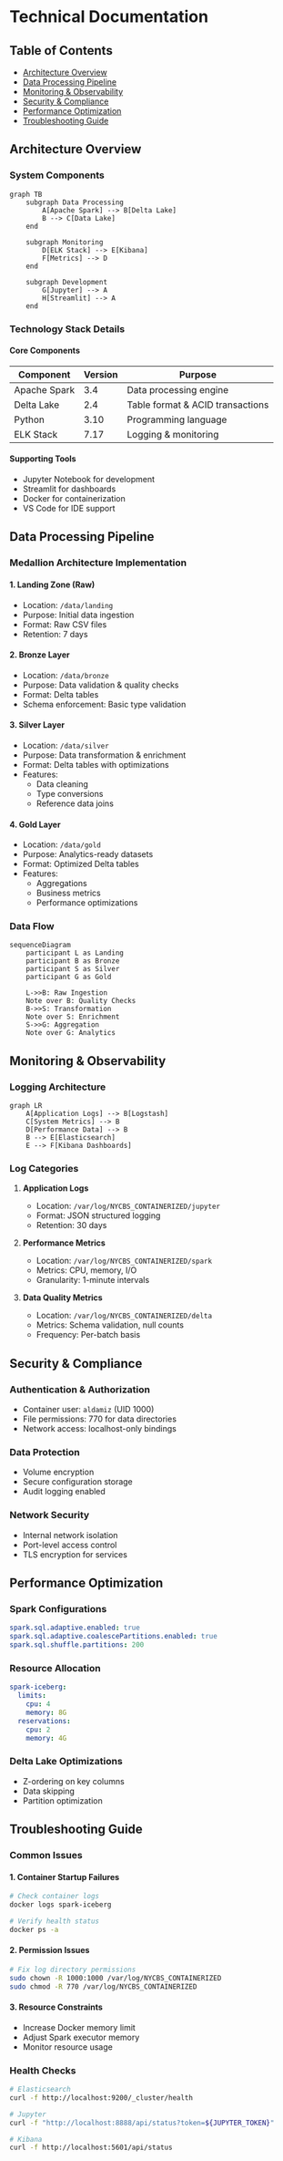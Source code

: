 # Technical Documentation

## Table of Contents

- [Architecture Overview](#architecture-overview)
- [Data Processing Pipeline](#data-processing-pipeline)
- [Monitoring & Observability](#monitoring--observability)
- [Security & Compliance](#security--compliance)
- [Performance Optimization](#performance-optimization)
- [Troubleshooting Guide](#troubleshooting-guide)

## Architecture Overview

### System Components
```mermaid
graph TB
    subgraph Data Processing
        A[Apache Spark] --> B[Delta Lake]
        B --> C[Data Lake]
    end
    
    subgraph Monitoring
        D[ELK Stack] --> E[Kibana]
        F[Metrics] --> D
    end
    
    subgraph Development
        G[Jupyter] --> A
        H[Streamlit] --> A
    end
```

### Technology Stack Details

#### Core Components
| Component | Version | Purpose |
|-----------|---------|----------|
| Apache Spark | 3.4 | Data processing engine |
| Delta Lake | 2.4 | Table format & ACID transactions |
| Python | 3.10 | Programming language |
| ELK Stack | 7.17 | Logging & monitoring |

#### Supporting Tools
- Jupyter Notebook for development
- Streamlit for dashboards
- Docker for containerization
- VS Code for IDE support

## Data Processing Pipeline

### Medallion Architecture Implementation

#### 1. Landing Zone (Raw)
- Location: `/data/landing`
- Purpose: Initial data ingestion
- Format: Raw CSV files
- Retention: 7 days

#### 2. Bronze Layer
- Location: `/data/bronze`
- Purpose: Data validation & quality checks
- Format: Delta tables
- Schema enforcement: Basic type validation

#### 3. Silver Layer
- Location: `/data/silver`
- Purpose: Data transformation & enrichment
- Format: Delta tables with optimizations
- Features:
  - Data cleaning
  - Type conversions
  - Reference data joins

#### 4. Gold Layer
- Location: `/data/gold`
- Purpose: Analytics-ready datasets
- Format: Optimized Delta tables
- Features:
  - Aggregations
  - Business metrics
  - Performance optimizations

### Data Flow
```mermaid
sequenceDiagram
    participant L as Landing
    participant B as Bronze
    participant S as Silver
    participant G as Gold
    
    L->>B: Raw Ingestion
    Note over B: Quality Checks
    B->>S: Transformation
    Note over S: Enrichment
    S->>G: Aggregation
    Note over G: Analytics
```

## Monitoring & Observability

### Logging Architecture
```mermaid
graph LR
    A[Application Logs] --> B[Logstash]
    C[System Metrics] --> B
    D[Performance Data] --> B
    B --> E[Elasticsearch]
    E --> F[Kibana Dashboards]
```

### Log Categories
1. **Application Logs**
   - Location: `/var/log/NYCBS_CONTAINERIZED/jupyter`
   - Format: JSON structured logging
   - Retention: 30 days

2. **Performance Metrics**
   - Location: `/var/log/NYCBS_CONTAINERIZED/spark`
   - Metrics: CPU, memory, I/O
   - Granularity: 1-minute intervals

3. **Data Quality Metrics**
   - Location: `/var/log/NYCBS_CONTAINERIZED/delta`
   - Metrics: Schema validation, null counts
   - Frequency: Per-batch basis

## Security & Compliance

### Authentication & Authorization
- Container user: `aldamiz` (UID 1000)
- File permissions: 770 for data directories
- Network access: localhost-only bindings

### Data Protection
- Volume encryption
- Secure configuration storage
- Audit logging enabled

### Network Security
- Internal network isolation
- Port-level access control
- TLS encryption for services

## Performance Optimization

### Spark Configurations
```yaml
spark.sql.adaptive.enabled: true
spark.sql.adaptive.coalescePartitions.enabled: true
spark.sql.shuffle.partitions: 200
```

### Resource Allocation
```yaml
spark-iceberg:
  limits:
    cpu: 4
    memory: 8G
  reservations:
    cpu: 2
    memory: 4G
```

### Delta Lake Optimizations
- Z-ordering on key columns
- Data skipping
- Partition optimization

## Troubleshooting Guide

### Common Issues

#### 1. Container Startup Failures
```bash
# Check container logs
docker logs spark-iceberg

# Verify health status
docker ps -a
```

#### 2. Permission Issues
```bash
# Fix log directory permissions
sudo chown -R 1000:1000 /var/log/NYCBS_CONTAINERIZED
sudo chmod -R 770 /var/log/NYCBS_CONTAINERIZED
```

#### 3. Resource Constraints
- Increase Docker memory limit
- Adjust Spark executor memory
- Monitor resource usage

### Health Checks
```bash
# Elasticsearch
curl -f http://localhost:9200/_cluster/health

# Jupyter
curl -f "http://localhost:8888/api/status?token=${JUPYTER_TOKEN}"

# Kibana
curl -f http://localhost:5601/api/status
``` 